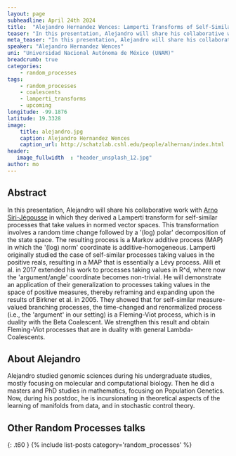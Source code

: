 ```yaml
---
layout: page
subheadline: April 24th 2024
title:  "Alejandro Hernandez Wences: Lamperti Transforms of Self-Similar Measure-Valued Processes and Simple Coalescents"
teaser: "In this presentation, Alejandro will share his collaborative work with Arno Siri-Jégousse in which they derived a Lamperti transform for self-similar processes that take values in normed vector spaces. "
meta_teaser: "In this presentation, Alejandro will share his collaborative work with Arno Siri-Jégousse in which they derived a Lamperti transform for self-similar processes that take values in normed vector spaces.  "
speaker: "Alejandro Hernandez Wences"
uni: "Universidad Nacional Autónoma de México (UNAM)"
breadcrumb: true 
categories:
    - random_processes 
tags:
    - random_processes 
    - coalescents
    - lamperti_transforms
    - upcoming
longitude: -99.1876
latitude: 19.3328
image:
    title: alejandro.jpg 
    caption: Alejandro Hernandez Wences
    caption_url: http://schatzlab.cshl.edu/people/alhernan/index.html
header:
   image_fullwidth  : "header_unsplash_12.jpg"
author: mo
---
```


## Abstract

In this presentation, Alejandro will share his collaborative work with [Arno Siri-Jégousse](https://scholar.google.com.mx/citations?user=K0jp4CAAAAAJ&hl=en) in which they derived a Lamperti transform for self-similar processes that take values in normed vector spaces. This transformation involves a random time change followed by a '(log) polar' decomposition of the state space. The resulting process is a Markov additive process (MAP) in which the '(log) norm' coordinate is additive-homogeneous. Lamperti originally studied the case of self-similar processes taking values in the positive reals, resulting in a MAP that is essentially a Lévy process. Alili et al. in 2017 extended his work to processes taking values in R^d, where now the 'argument/angle' coordinate becomes non-trivial. He will demonstrate an application of their generalization to processes taking values in the space of positive measures, thereby reframing and expanding upon the results of Birkner et al. in 2005. They showed that for self-similar measure-valued branching processes, the time-changed and renormalized process (i.e., the 'argument' in our setting) is a Fleming-Viot process, which is in duality with the Beta Coalescent. We strengthen this result and obtain Fleming-Viot processes that are in duality with general Lambda-Coalescents.


## About Alejandro

Alejandro studied genomic sciences during his undergraduate studies, mostly focusing on molecular and computational biology. Then he did a masters and PhD studies in mathematics, focusing on Population Genetics. Now, during his postdoc, he is incursionating in theoretical aspects of the learning of manifolds from data, and in stochastic control theory.


## Other Random Processes talks
{: .t60 }
{% include list-posts category='random_processes' %}
